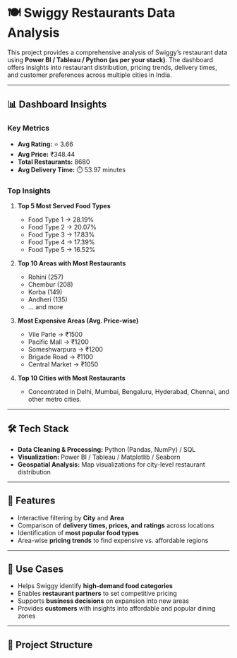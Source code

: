 # 🍽️ Swiggy Restaurants Data Analysis  

This project provides a comprehensive analysis of Swiggy’s restaurant data using **Power BI / Tableau / Python (as per your stack)**. The dashboard offers insights into restaurant distribution, pricing trends, delivery times, and customer preferences across multiple cities in India.  

---

## 📊 Dashboard Insights  

### Key Metrics  
- **Avg Rating:** ⭐ 3.66  
- **Avg Price:** ₹348.44  
- **Total Restaurants:** 8680  
- **Avg Delivery Time:** ⏱️ 53.97 minutes  

### Top Insights  
1. **Top 5 Most Served Food Types**  
   - Food Type 1 → 28.19%  
   - Food Type 2 → 20.07%  
   - Food Type 3 → 17.83%  
   - Food Type 4 → 17.39%  
   - Food Type 5 → 16.52%  

2. **Top 10 Areas with Most Restaurants**  
   - Rohini (257)  
   - Chembur (208)  
   - Korba (149)  
   - Andheri (135)  
   - … and more  

3. **Most Expensive Areas (Avg. Price-wise)**  
   - Vile Parle → ₹1500  
   - Pacific Mall → ₹1200  
   - Someshwarpura → ₹1200  
   - Brigade Road → ₹1100  
   - Central Market → ₹1050  

4. **Top 10 Cities with Most Restaurants**  
   - Concentrated in Delhi, Mumbai, Bengaluru, Hyderabad, Chennai, and other metro cities.  

---

## 🛠️ Tech Stack  
- **Data Cleaning & Processing:** Python (Pandas, NumPy) / SQL  
- **Visualization:** Power BI / Tableau / Matplotlib / Seaborn  
- **Geospatial Analysis:** Map visualizations for city-level restaurant distribution  

---

## 🚀 Features  
- Interactive filtering by **City** and **Area**  
- Comparison of **delivery times, prices, and ratings** across locations  
- Identification of **most popular food types**  
- Area-wise **pricing trends** to find expensive vs. affordable regions  

---

## 📌 Use Cases  
- Helps Swiggy identify **high-demand food categories**  
- Enables **restaurant partners** to set competitive pricing  
- Supports **business decisions** on expansion into new areas  
- Provides **customers** with insights into affordable and popular dining zones  

---

## 📂 Project Structure  
